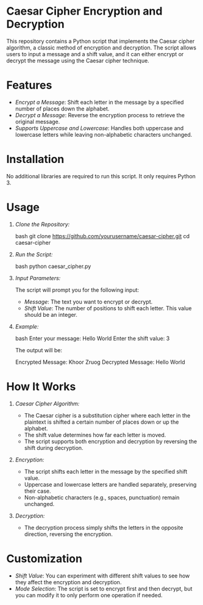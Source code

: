 # Caesar Cipher Encryption and Decryption

This repository contains a Python script that implements the Caesar cipher algorithm, a classic method of encryption and decryption. The script allows users to input a message and a shift value, and it can either encrypt or decrypt the message using the Caesar cipher technique.

# Features

- *Encrypt a Message*: Shift each letter in the message by a specified number of places down the alphabet.
- *Decrypt a Message*: Reverse the encryption process to retrieve the original message.
- *Supports Uppercase and Lowercase*: Handles both uppercase and lowercase letters while leaving non-alphabetic characters unchanged.

# Installation

No additional libraries are required to run this script. It only requires Python 3.

# Usage

1. *Clone the Repository:*

   bash
   git clone https://github.com/yourusername/caesar-cipher.git
   cd caesar-cipher
   

2. *Run the Script:*

   bash
   python caesar_cipher.py
   

3. *Input Parameters:*

   The script will prompt you for the following input:

   - *Message*: The text you want to encrypt or decrypt.
   - *Shift Value*: The number of positions to shift each letter. This value should be an integer.

4. *Example:*

   bash
   Enter your message: Hello World
   Enter the shift value: 3
   

   The output will be:

   
   Encrypted Message: Khoor Zruog
   Decrypted Message: Hello World
   

# How It Works

1. *Caesar Cipher Algorithm:*
   - The Caesar cipher is a substitution cipher where each letter in the plaintext is shifted a certain number of places down or up the alphabet.
   - The shift value determines how far each letter is moved.
   - The script supports both encryption and decryption by reversing the shift during decryption.

2. *Encryption:*
   - The script shifts each letter in the message by the specified shift value.
   - Uppercase and lowercase letters are handled separately, preserving their case.
   - Non-alphabetic characters (e.g., spaces, punctuation) remain unchanged.

3. *Decryption:*
   - The decryption process simply shifts the letters in the opposite direction, reversing the encryption.

# Customization

- *Shift Value*: You can experiment with different shift values to see how they affect the encryption and decryption.
- *Mode Selection*: The script is set to encrypt first and then decrypt, but you can modify it to only perform one operation if needed.
